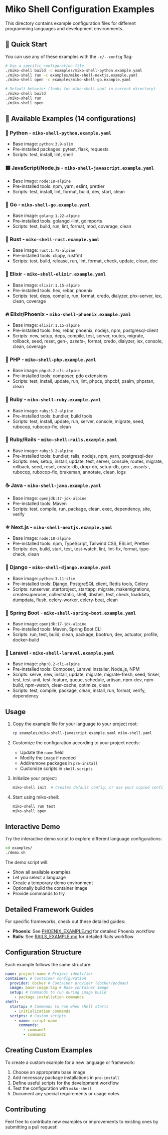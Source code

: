 # Miko Shell Configuration Examples

This directory contains example configuration files for different programming languages and development environments.

## 🎯 Quick Start

You can use any of these examples with the `-c/--config` flag:

```bash
# Use a specific configuration file
./miko-shell build -c examples/miko-shell-python.example.yaml
./miko-shell run -c examples/miko-shell-nextjs.example.yaml
./miko-shell open -c examples/miko-shell-go.example.yaml

# Default behavior (looks for miko-shell.yaml in current directory)
./miko-shell build
./miko-shell run
./miko-shell open
```

## 📁 Available Examples (14 configurations)

### 🐍 Python - `miko-shell-python.example.yaml`

- Base image: `python:3.9-slim`
- Pre-installed packages: pytest, flask, requests
- Scripts: test, install, lint, shell

### 🟨 JavaScript/Node.js - `miko-shell-javascript.example.yaml`

- Base image: `node:18-alpine`
- Pre-installed tools: npm, yarn, eslint, prettier
- Scripts: test, install, lint, format, build, dev, start, clean

### 🔵 Go - `miko-shell-go.example.yaml`

- Base image: `golang:1.22-alpine`
- Pre-installed tools: golangci-lint, goimports
- Scripts: test, build, run, lint, format, mod, coverage, clean

### 🦀 Rust - `miko-shell-rust.example.yaml`

- Base image: `rust:1.75-alpine`
- Pre-installed tools: clippy, rustfmt
- Scripts: test, build, release, run, lint, format, check, update, clean, doc

### 🔮 Elixir - `miko-shell-elixir.example.yaml`

- Base image: `elixir:1.15-alpine`
- Pre-installed tools: hex, rebar, phoenix
- Scripts: test, deps, compile, run, format, credo, dialyzer, phx-server, iex, clean, coverage

### 🔥 Elixir/Phoenix - `miko-shell-phoenix.example.yaml`

- Base image: `elixir:1.15-alpine`
- Pre-installed tools: hex, rebar, phoenix, nodejs, npm, postgresql-client
- Scripts: new, setup, deps, compile, test, server, routes, migrate, rollback, seed, reset, gen-_, assets-_, format, credo, dialyzer, iex, console, clean, coverage

### 🐘 PHP - `miko-shell-php.example.yaml`

- Base image: `php:8.2-cli-alpine`
- Pre-installed tools: composer, pdo extensions
- Scripts: test, install, update, run, lint, phpcs, phpcbf, psalm, phpstan, clean

### 💎 Ruby - `miko-shell-ruby.example.yaml`

- Base image: `ruby:3.2-alpine`
- Pre-installed tools: bundler, build tools
- Scripts: test, install, update, run, server, console, migrate, seed, rubocop, rubocop-fix, clean

### 🚂 Ruby/Rails - `miko-shell-rails.example.yaml`

- Base image: `ruby:3.2-alpine`
- Pre-installed tools: bundler, rails, nodejs, npm, yarn, postgresql-dev
- Scripts: new, setup, install, update, test, server, console, routes, migrate, rollback, seed, reset, create-db, drop-db, setup-db, gen-_, assets-_, rubocop, rubocop-fix, brakeman, annotate, clean, logs

### ☕ Java - `miko-shell-java.example.yaml`

- Base image: `openjdk:17-jdk-alpine`
- Pre-installed tools: Maven
- Scripts: test, compile, run, package, clean, exec, dependency, site, verify

### ⚛️ Next.js - `miko-shell-nextjs.example.yaml`

- Base image: `node:18-alpine`
- Pre-installed tools: npm, TypeScript, Tailwind CSS, ESLint, Prettier
- Scripts: dev, build, start, test, test-watch, lint, lint-fix, format, type-check, clean

### 🐍 Django - `miko-shell-django.example.yaml`

- Base image: `python:3.11-slim`
- Pre-installed tools: Django, PostgreSQL client, Redis tools, Celery
- Scripts: runserver, startproject, startapp, migrate, makemigrations, createsuperuser, collectstatic, shell, dbshell, test, check, loaddata, dumpdata, flush, celery-worker, celery-beat, clean

### 🍃 Spring Boot - `miko-shell-spring-boot.example.yaml`

- Base image: `openjdk:17-jdk-alpine`
- Pre-installed tools: Maven, Spring Boot CLI
- Scripts: run, test, build, clean, package, bootrun, dev, actuator, profile, docker-build

### 🎨 Laravel - `miko-shell-laravel.example.yaml`

- Base image: `php:8.2-cli-alpine`
- Pre-installed tools: Composer, Laravel installer, Node.js, NPM
- Scripts: serve, new, install, update, migrate, migrate-fresh, seed, tinker, test, test-unit, test-feature, queue, schedule, artisan, npm-dev, npm-build, npm-watch, clear-cache, optimize, clean
- Scripts: test, compile, package, clean, install, run, format, verify, dependency

## Usage

1. Copy the example file for your language to your project root:

   ```bash
   cp examples/miko-shell-javascript.example.yaml miko-shell.yaml
   ```

2. Customize the configuration according to your project needs:

   - Update the `name` field
   - Modify the `image` if needed
   - Add/remove packages in `pre-install`
   - Customize scripts in `shell.scripts`

3. Initialize your project:

   ```bash
   miko-shell init  # Creates default config, or use your copied config
   ```

4. Start using miko-shell:
   ```bash
   miko-shell run test
   miko-shell open
   ```

## Interactive Demo

Try the interactive demo script to explore different language configurations:

```bash
cd examples/
./demo.sh
```

The demo script will:

- Show all available examples
- Let you select a language
- Create a temporary demo environment
- Optionally build the container image
- Provide commands to try

## Detailed Framework Guides

For specific frameworks, check out these detailed guides:

- **Phoenix**: See [PHOENIX_EXAMPLE.md](PHOENIX_EXAMPLE.md) for detailed Phoenix workflow
- **Rails**: See [RAILS_EXAMPLE.md](RAILS_EXAMPLE.md) for detailed Rails workflow

## Configuration Structure

Each example follows the same structure:

```yaml
name: project-name # Project identifier
container: # Container configuration
  provider: docker # Container provider (docker/podman)
  image: base-image:tag # Base container image
  setup: # Commands to run during image build
    - package installation commands
shell:
  startup: # Commands to run when shell starts
    - initialization commands
  scripts: # Custom scripts
    - name: script-name
      commands:
        - command1
        - command2
```

## Creating Custom Examples

To create a custom example for a new language or framework:

1. Choose an appropriate base image
2. Add necessary package installations in `pre-install`
3. Define useful scripts for the development workflow
4. Test the configuration with `miko-shell`
5. Document any special requirements or usage notes

## Contributing

Feel free to contribute new examples or improvements to existing ones by submitting a pull request!
